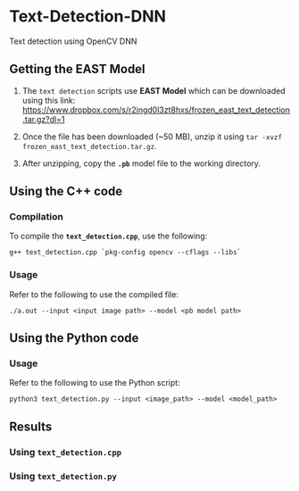 # Text-Detection-DNN
Text detection using OpenCV DNN

## Getting the EAST Model

1. The `text detection` scripts use **EAST Model** which can be downloaded using this link: https://www.dropbox.com/s/r2ingd0l3zt8hxs/frozen_east_text_detection.tar.gz?dl=1

2. Once the file has been downloaded (~50 MB), unzip it using `tar -xvzf frozen_east_text_detection.tar.gz`.

3. After unzipping, copy the **`.pb`** model file to the working directory.

## Using the C++ code

### Compilation

To compile the **`text_detection.cpp`**, use the following:

```
g++ text_detection.cpp `pkg-config opencv --cflags --libs`
```

### Usage

Refer to the following to use the compiled file:

```
./a.out --input <input image path> --model <pb model path>
```

## Using the Python code

### Usage

Refer to the following to use the Python script:

```
python3 text_detection.py --input <image_path> --model <model_path>
```

## Results

### Using **`text_detection.cpp`**

### Using **`text_detection.py`**
